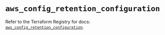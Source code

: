 # `aws_config_retention_configuration`

Refer to the Terraform Registry for docs: [`aws_config_retention_configuration`](https://registry.terraform.io/providers/hashicorp/aws/5.46.0/docs/resources/config_retention_configuration).
